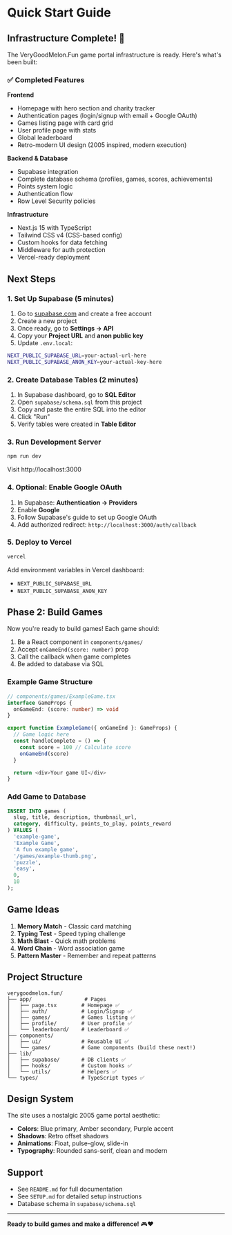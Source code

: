 # Quick Start Guide

## Infrastructure Complete! 🎉

The VeryGoodMelon.Fun game portal infrastructure is ready. Here's what's been built:

### ✅ Completed Features

**Frontend**
- Homepage with hero section and charity tracker
- Authentication pages (login/signup with email + Google OAuth)
- Games listing page with card grid
- User profile page with stats
- Global leaderboard
- Retro-modern UI design (2005 inspired, modern execution)

**Backend & Database**
- Supabase integration
- Complete database schema (profiles, games, scores, achievements)
- Points system logic
- Authentication flow
- Row Level Security policies

**Infrastructure**
- Next.js 15 with TypeScript
- Tailwind CSS v4 (CSS-based config)
- Custom hooks for data fetching
- Middleware for auth protection
- Vercel-ready deployment

## Next Steps

### 1. Set Up Supabase (5 minutes)

1. Go to [supabase.com](https://supabase.com) and create a free account
2. Create a new project
3. Once ready, go to **Settings → API**
4. Copy your **Project URL** and **anon public key**
5. Update `.env.local`:

```bash
NEXT_PUBLIC_SUPABASE_URL=your-actual-url-here
NEXT_PUBLIC_SUPABASE_ANON_KEY=your-actual-key-here
```

### 2. Create Database Tables (2 minutes)

1. In Supabase dashboard, go to **SQL Editor**
2. Open `supabase/schema.sql` from this project
3. Copy and paste the entire SQL into the editor
4. Click "Run"
5. Verify tables were created in **Table Editor**

### 3. Run Development Server

```bash
npm run dev
```

Visit http://localhost:3000

### 4. Optional: Enable Google OAuth

1. In Supabase: **Authentication → Providers**
2. Enable **Google**
3. Follow Supabase's guide to set up Google OAuth
4. Add authorized redirect: `http://localhost:3000/auth/callback`

### 5. Deploy to Vercel

```bash
vercel
```

Add environment variables in Vercel dashboard:
- `NEXT_PUBLIC_SUPABASE_URL`
- `NEXT_PUBLIC_SUPABASE_ANON_KEY`

## Phase 2: Build Games

Now you're ready to build games! Each game should:

1. Be a React component in `components/games/`
2. Accept `onGameEnd(score: number)` prop
3. Call the callback when game completes
4. Be added to database via SQL

### Example Game Structure

```typescript
// components/games/ExampleGame.tsx
interface GameProps {
  onGameEnd: (score: number) => void
}

export function ExampleGame({ onGameEnd }: GameProps) {
  // Game logic here
  const handleComplete = () => {
    const score = 100 // Calculate score
    onGameEnd(score)
  }

  return <div>Your game UI</div>
}
```

### Add Game to Database

```sql
INSERT INTO games (
  slug, title, description, thumbnail_url,
  category, difficulty, points_to_play, points_reward
) VALUES (
  'example-game',
  'Example Game',
  'A fun example game',
  '/games/example-thumb.png',
  'puzzle',
  'easy',
  0,
  10
);
```

## Game Ideas

1. **Memory Match** - Classic card matching
2. **Typing Test** - Speed typing challenge
3. **Math Blast** - Quick math problems
4. **Word Chain** - Word association game
5. **Pattern Master** - Remember and repeat patterns

## Project Structure

```
verygoodmelon.fun/
├── app/                 # Pages
│   ├── page.tsx        # Homepage ✅
│   ├── auth/           # Login/Signup ✅
│   ├── games/          # Games listing ✅
│   ├── profile/        # User profile ✅
│   └── leaderboard/    # Leaderboard ✅
├── components/
│   ├── ui/             # Reusable UI ✅
│   └── games/          # Game components (build these next!)
├── lib/
│   ├── supabase/       # DB clients ✅
│   ├── hooks/          # Custom hooks ✅
│   └── utils/          # Helpers ✅
└── types/              # TypeScript types ✅
```

## Design System

The site uses a nostalgic 2005 game portal aesthetic:

- **Colors**: Blue primary, Amber secondary, Purple accent
- **Shadows**: Retro offset shadows
- **Animations**: Float, pulse-glow, slide-in
- **Typography**: Rounded sans-serif, clean and modern

## Support

- See `README.md` for full documentation
- See `SETUP.md` for detailed setup instructions
- Database schema in `supabase/schema.sql`

---

**Ready to build games and make a difference!** 🎮❤️
